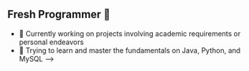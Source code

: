 ## Fresh Programmer 👋

- 🔭 Currently working on projects involving academic requirements or personal endeavors
- 🌱 Trying to learn and master the fundamentals on Java, Python, and MySQL
-->
